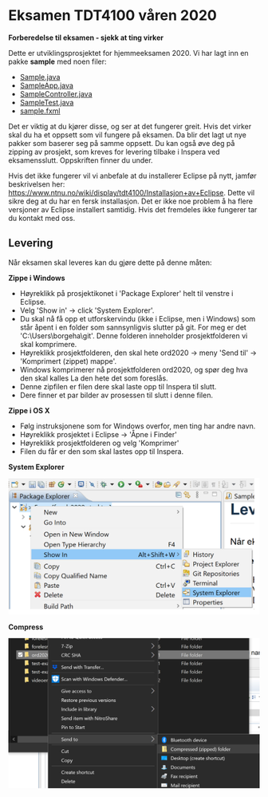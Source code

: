 # Eksamen TDT4100 våren 2020

**Forberedelse til eksamen - sjekk at ting virker**

Dette er utviklingsprosjektet for hjemmeeksamen 2020. Vi har lagt inn en pakke **sample** med noen filer:

- [Sample.java](sample/Sample.java)
- [SampleApp.java](sample/SampleApp.java)
- [SampleController.java](sample/SampleController.java)
- [SampleTest.java](sample/SampleTest.java)
- [sample.fxml](sample/sample.fxml)

Det er viktig at du kjører disse, og ser at det fungerer greit. Hvis det virker skal du ha et oppsett som vil fungere på eksamen. Da blir det lagt ut nye pakker som baserer seg på samme oppsett. Du kan også øve deg på zipping av prosjekt, som kreves for levering tilbake i Inspera ved eksamensslutt. Oppskriften finner du under.

Hvis det ikke fungerer vil vi anbefale at du installerer Eclipse på nytt, jamfør beskrivelsen her: https://www.ntnu.no/wiki/display/tdt4100/Installasjon+av+Eclipse. Dette vil sikre deg at du har en fersk installasjon. Det er ikke noe problem å ha flere versjoner av Eclipse installert samtidig. Hvis det fremdeles ikke fungerer tar du kontakt med oss.


## Levering
Når eksamen skal leveres kan du gjøre dette på denne måten:

**Zippe i Windows**

- Høyreklikk på prosjektikonet i 'Package Explorer' helt til venstre i Eclipse.
- Velg 'Show in' -> click 'System Explorer'.
- Du skal nå få opp et utforskervindu (ikke i Eclipse, men i Windows) som står åpent i en folder som sannsynligvis slutter på git. For meg er det 'C:\Users\borgeha\git'. Denne folderen inneholder prosjektfolderen vi skal komprimere.
- Høyreklikk prosjektfolderen, den skal hete ord2020 -> meny 'Send til' -> 'Komprimert (zippet) mappe'. 
- Windows komprimerer nå prosjektfolderen ord2020, og spør deg hva den skal kalles La den hete det som foreslås.
- Denne zipfilen er filen dere skal laste opp til Inspera til slutt.
- Dere finner et par bilder av prosessen til slutt i denne filen.

**Zippe i OS X**

- Følg instruksjonene som for Windows overfor, men ting har andre navn.
- Høyreklikk prosjektet i Eclipse -> 'Åpne i Finder'
- Høyreklikk prosjektfolderen og velg 'Komprimer'
- Filen du får er den som skal lastes opp til Inspera.

**System Explorer**

<img src="System_Explorer.png" alt="drawing" width="600"/>

**Compress**

<img src="Compress.png" alt="drawing" width="600"/>
